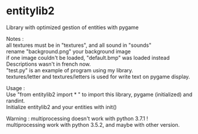 # entitylib2
Library with optimized gestion of entities with pygame

Notes :  
all textures must be in "textures", and all sound in "sounds"  
rename "background.png" your background image  
if one image couldn't be loaded, "default.bmp" was loaded instead  
Descriptions wasn't in french now.  
"test.py" is an example of program using my library.  
textures/letter and textures/letters is used for write text on pygame display.

Usage :  
Use "from entitylib2 import * " to import this library, pygame (initialized) and randint.  
Initialize entitylib2 and your entities with init()

Warning : multiprocessing doesn't work with python 3.7.1 !  
multiprocessing work with python 3.5.2, and maybe with other version.
